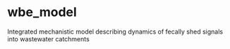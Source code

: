# wbe_model
Integrated mechanistic model describing dynamics of fecally shed signals into wastewater catchments
